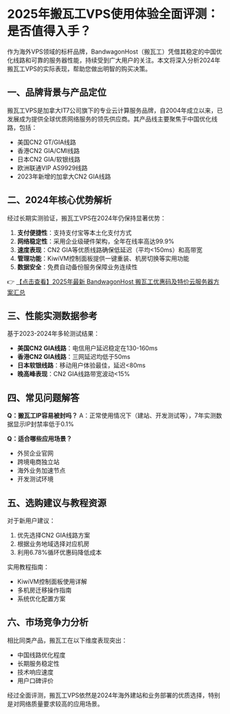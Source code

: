 # 2025年搬瓦工VPS使用体验全面评测：是否值得入手？

作为海外VPS领域的标杆品牌，BandwagonHost（搬瓦工）凭借其稳定的中国优化线路和可靠的服务器性能，持续受到广大用户的关注。本文将深入分析2024年搬瓦工VPS的实际表现，帮助您做出明智的购买决策。

## 一、品牌背景与产品定位

搬瓦工VPS是加拿大IT7公司旗下的专业云计算服务品牌，自2004年成立以来，已发展成为提供全球优质网络服务的领先供应商。其产品线主要聚焦于中国优化线路，包括：

- 美国CN2 GT/GIA线路
- 香港CN2 GIA/CMI线路
- 日本CN2 GIA/软银线路
- 欧洲联通VIP AS9929线路
- 2023年新增的加拿大CN2 GIA线路

## 二、2024年核心优势解析

经过长期实测验证，搬瓦工VPS在2024年仍保持显著优势：

1. **支付便捷性**：支持支付宝等本土化支付方式
2. **网络稳定性**：采用企业级硬件架构，全年在线率高达99.9%
3. **速度表现**：CN2 GIA等优质线路确保低延迟（平均<150ms）和高带宽
4. **管理功能**：KiwiVM控制面板提供一键重装、机房切换等实用功能
5. **数据安全**：免费自动备份服务保障业务连续性

👉 [【点击查看】2025年最新 BandwagonHost 搬瓦工优惠码及特价云服务器方案汇总](https://bit.ly/banwagon)

## 三、性能实测数据参考

基于2023-2024年多轮测试结果：

- **美国CN2 GIA线路**：电信用户延迟稳定在130-160ms
- **香港CN2 GIA线路**：三网延迟均低于50ms
- **日本软银线路**：移动用户体验最佳，延迟<80ms
- **晚高峰表现**：CN2 GIA线路带宽波动<15%

## 四、常见问题解答

**Q：搬瓦工IP容易被封吗？**
A：正常使用情况下（建站、开发测试等），7年实测数据显示IP封禁率低于0.1%

**Q：适合哪些应用场景？**
- 外贸企业官网
- 跨境电商独立站
- 海外业务加速节点
- 开发测试环境

## 五、选购建议与教程资源

对于新用户建议：
1. 优先选择CN2 GIA线路方案
2. 根据业务地域选择对应机房
3. 利用6.78%循环优惠码降低成本

实用教程指南：
- KiwiVM控制面板使用详解
- 多机房迁移操作指南
- 系统优化配置方案

## 六、市场竞争力分析

相比同类产品，搬瓦工在以下维度表现突出：
- 中国线路优化程度
- 长期服务稳定性
- 技术响应速度
- 用户口碑评价

经过全面评测，搬瓦工VPS依然是2024年海外建站和业务部署的优质选择，特别是对网络质量要求较高的应用场景。
